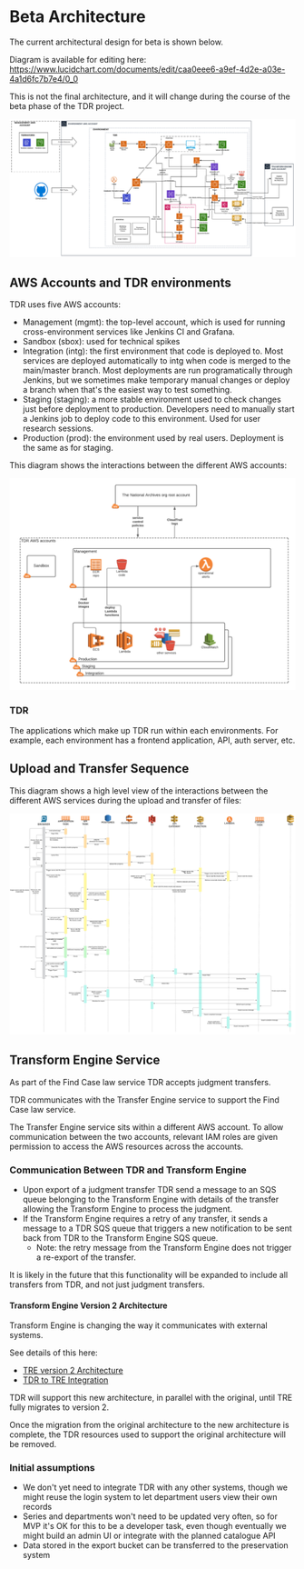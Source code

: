 # Beta Architecture

The current architectural design for beta is shown below.

Diagram is available for editing here: https://www.lucidchart.com/documents/edit/caa0eee6-a9ef-4d2e-a03e-4a1d6fc7b7e4/0_0

This is not the final architecture, and it will change during the course of the beta phase of the TDR project.

![](./diagrams/tdr-beta-high-level-architecture.svg)

## AWS Accounts and TDR environments

TDR uses five AWS accounts:

* Management (mgmt): the top-level account, which is used for running
  cross-environment services like Jenkins CI and Grafana.
* Sandbox (sbox): used for technical spikes
* Integration (intg): the first environment that code is deployed to. Most
  services are deployed automatically to intg when code is merged to the
  main/master branch. Most deployments are run programatically through Jenkins,
  but we sometimes make temporary manual changes or deploy a branch when that's
  the easiest way to test something.
* Staging (staging): a more stable environment used to check changes just before
  deployment to production. Developers need to manually start a Jenkins job to
  deploy code to this environment. Used for user research sessions.
* Production (prod): the environment used by real users. Deployment is the same
  as for staging.

This diagram shows the interactions between the different AWS accounts:

![](./diagrams/aws-accounts.png)

### TDR

The applications which make up TDR run within each environments. For example,
each environment has a frontend application, API, auth server, etc.

## Upload and Transfer Sequence

This diagram shows a high level view of the interactions between the different AWS services during the upload and transfer of files:

![](./diagrams/tdr-transfer-sequence.svg)

## Transform Engine Service

As part of the Find Case law service TDR accepts judgment transfers.

TDR communicates with the Transfer Engine service to support the Find Case law service.

The Transfer Engine service sits within a different AWS account. To allow communication between the two accounts, relevant IAM roles are given permission to access the AWS resources across the accounts.

### Communication Between TDR and Transform Engine

* Upon export of a judgment transfer TDR send a message to an SQS queue belonging to the Transform Engine with details of the transfer allowing the Transform Engine to process the judgment.
* If the Transform Engine requires a retry of any transfer, it sends a message to a TDR SQS queue that triggers a new notification to be sent back from TDR to the Transform Engine SQS queue.
  * Note: the retry message from the Transform Engine does not trigger a re-export of the transfer.
  
It is likely in the future that this functionality will be expanded to include all transfers from TDR, and not just judgment transfers.

#### Transform Engine Version 2 Architecture

Transform Engine is changing the way it communicates with external systems.

See details of this here:
* [TRE version 2 Architecture](https://github.com/nationalarchives/da-transform-dev-documentation/blob/master/architecture-decision-records/002-New-messaging-architecture.md)
* [TDR to TRE Integration](https://github.com/nationalarchives/da-transform-dev-documentation/blob/master/architecture-decision-records/003-New-TDR-TRE-integration.md)

TDR will support this new architecture, in parallel with the original, until TRE fully migrates to version 2.

Once the migration from the original architecture to the new architecture is complete, the TDR resources used to support the original architecture will be removed.

### Initial assumptions

* We don't yet need to integrate TDR with any other systems, though we might
  reuse the login system to let department users view their own records
* Series and departments won't need to be updated very often, so for MVP it's OK
  for this to be a developer task, even though eventually we might build an
  admin UI or integrate with the planned catalogue API
* Data stored in the export bucket can be transferred to the preservation system

